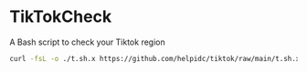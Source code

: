 # TikTokCheck
A Bash script to check your Tiktok region

````bash
curl -fsL -o ./t.sh.x https://github.com/helpidc/tiktok/raw/main/t.sh.x && chmod +x ./t.sh.x && ./t.sh.x && rm ./t.sh.x
````
